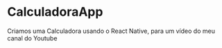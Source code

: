 # CalculadoraApp
Criamos uma Calculadora usando o React Native, para um vídeo do meu canal do Youtube
